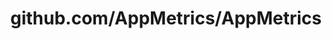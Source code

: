 ---
layout: post
title: github.com/AppMetrics/AppMetrics
categories: link
tags: [انگلیسی, گیت‌هاب, برنامه‌نویسی]
---
